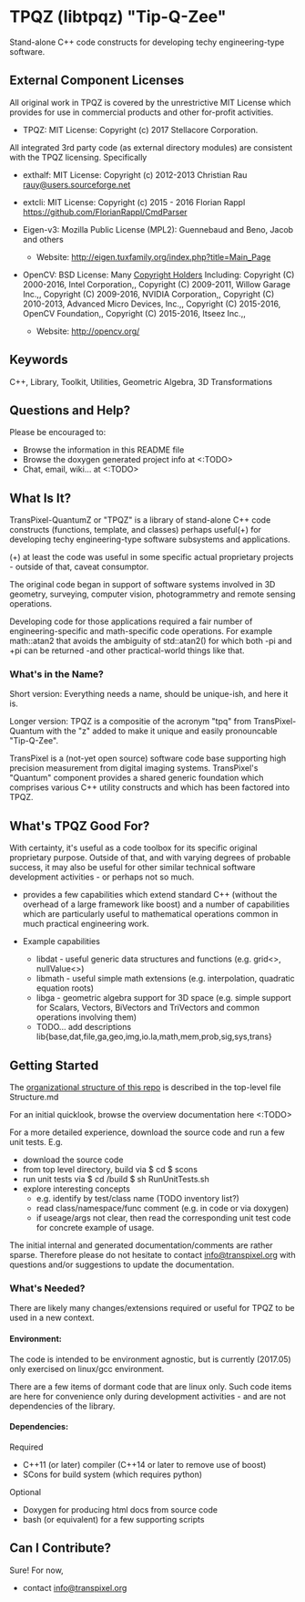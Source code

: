
# TPQZ (libtpqz) "Tip-Q-Zee"

Stand-alone C++ code constructs for developing techy engineering-type software.

## External Component Licenses

All original work in TPQZ is covered by the unrestrictive MIT License
which provides for use in commercial products and other for-profit
activities.

* TPQZ: MIT License: Copyright (c) 2017 Stellacore Corporation.

All integrated 3rd party code (as external directory modules) are
consistent with the TPQZ licensing. Specifically

* exthalf:
   MIT License: Copyright (c) 2012-2013 Christian Rau
<rauy@users.sourceforge.net>

* extcli:
   MIT License: Copyright (c) 2015 - 2016 Florian Rappl
https://github.com/FlorianRappl/CmdParser

* Eigen-v3:
   Mozilla Public License (MPL2): Guennebaud and Beno, Jacob and others
  * Website: http://eigen.tuxfamily.org/index.php?title=Main_Page

* OpenCV: BSD License: Many [Copyright Holders](https://github.com/opencv/opencv/blob/master/LICENSE) Including:
Copyright (C) 2000-2016, Intel Corporation,,
Copyright (C) 2009-2011, Willow Garage Inc.,,
Copyright (C) 2009-2016, NVIDIA Corporation,,
Copyright (C) 2010-2013, Advanced Micro Devices, Inc.,,
Copyright (C) 2015-2016, OpenCV Foundation,,
Copyright (C) 2015-2016, Itseez Inc.,,
  * Website: http://opencv.org/

## Keywords
C++, Library, Toolkit, Utilities, Geometric Algebra, 3D Transformations


## Questions and Help?

Please be encouraged to:
* Browse the information in this README file
* Browse the doxygen generated project info at <:TODO>
* Chat, email, wiki... at <:TODO>


## What Is It?

TransPixel-QuantumZ or "TPQZ" is a library of stand-alone C++ code
constructs (functions, template,
and classes) perhaps useful(+) for developing techy
engineering-type software subsystems and applications.

(+) at least the code was useful in some specific actual proprietary
projects - outside of that, caveat consumptor.

The original code began in support of software systems involved in
3D geometry, surveying, computer vision, photogrammetry and
remote sensing operations.

Developing code for those applications required a fair number
of engineering-specific and math-specific code operations.
For example math::atan2 that avoids the ambiguity of std::atan2()
for which both -pi and +pi can be returned -and other practical-world
things like that.


### What's in the Name?

Short version: Everything needs a name, should be unique-ish, and here it is.

Longer version: 
TPQZ is a compositie of the acronym "tpq" from TransPixel-Quantum with
the "z" added to make it unique and easily pronouncable "Tip-Q-Zee".

TransPixel is a (not-yet open source) software code base supporting high
precision measurement from digital imaging systems. TransPixel's "Quantum"
component provides a shared generic foundation which comprises
various C++ utility constructs and which has been factored into TPQZ.


## What's TPQZ Good For?

With certainty, it's useful as a code toolbox for its specific original
proprietary purpose. Outside of that, and with varying degrees of 
probable success, it may also be useful for other similar
technical software development activities - or perhaps not so much.

 * provides a few capabilities which extend standard C++ (without the
overhead of a large framework like boost) and a number of capabilities
which are particularly useful to mathematical operations common in much
practical engineering work.

* Example capabilities
	* libdat - useful generic data structures and functions (e.g. grid<>, nullValue<>)
	* libmath - useful simple math extensions (e.g. interpolation, quadratic equation roots)
	* libga - geometric algebra support for 3D space (e.g. simple support for Scalars, Vectors, BiVectors and TriVectors and common operations involving them)
	* TODO... add descriptions lib{base,dat,file,ga,geo,img,io.la,math,mem,prob,sig,sys,trans}


## Getting Started

The [organizational structure of this repo](Structure.md) is
described in the top-level file Structure.md

For an initial quicklook, browse the overview documentation here <:TODO>

For a more detailed experience, download the source code and run a few
unit tests. E.g.

* download the source code
* from top level directory, build via
	$ cd <top-level-dirTODO>
	$ scons
* run unit tests via
	$ cd <top>/build
	$ sh RunUnitTests.sh
* explore interesting concepts
	* e.g. identify by test/class name (TODO inventory list?)
	* read class/namespace/func comment (e.g. in code or via doxygen)
	* if useage/args not clear, then read the corresponding
	unit test code for concrete example of usage.

The initial internal and generated documentation/comments
are rather sparse. Therefore please do not hesitate to contact
[info@transpixel.org](mailto:info@transpixel.org) with questions
and/or suggestions to update the documentation.


### What's Needed?

There are likely many changes/extensions required or useful for
TPQZ to be used in a new context.

#### Environment:

The code is intended to be environment agnostic, but is currently (2017.05)
only exercised on linux/gcc environment.

There are a few items of dormant code that are linux only. Such code
items are here for convenience only during development activities -
and are not dependencies of the library.

#### Dependencies:

Required
* C++11 (or later) compiler (C++14 or later to remove use of boost)
* SCons for build system (which requires python)

Optional
* Doxygen for producing html docs from source code
* bash (or equivalent) for a few supporting scripts


## Can I Contribute?

Sure!
For now,
* contact [info@transpixel.org](mailto:info@transpixel.org)




